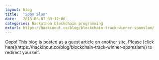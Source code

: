 ```yaml
---
layout: blog
title:  "Spam Slam"
date:   2018-06-07 03:12:00
categories: hackathon blockchain programming
exturl: https://hackinout.co/blog/blockchain-track-winner-spamslam/
---
```


<p>
Oops! This blog is posted as a guest article on another site. Please [click here](https://hackinout.co/blog/blockchain-track-winner-spamslam/) to redirect yourself.
</p>
